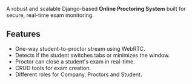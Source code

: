 A robust and scalable Django-based **Online Proctoring System** built for secure, real-time exam monitoring.

##  Features

- One-way student-to-proctor stream using WebRTC.
- Detects if the student switches tabs or minimizes the window.
-  Proctor can close a student's exam in real-time.
- CRUD tools for exam creation.
- Different roles for Company, Proctors and Student.



